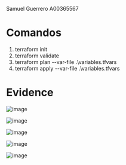 Samuel Guerrero
A00365567

# Comandos
1. terraform init
2. terraform validate
3. terraform plan --var-file .\variables.tfvars
4. terraform apply --var-file .\variables.tfvars

# Evidence

![image](https://github.com/Samuelguerrero1184/VM-TF/assets/61643297/6e18ff30-41c1-4fad-85ee-ec5671b3d4c8)

![image](https://github.com/Samuelguerrero1184/VM-TF/assets/61643297/da2ecdac-6036-49d9-9ac6-5b5893bbaafd)

![image](https://github.com/Samuelguerrero1184/VM-TF/assets/61643297/e71ecbf6-56f5-42b9-ac83-9965b677270c)

![image](https://github.com/Samuelguerrero1184/VM-TF/assets/61643297/8803893b-8c05-4c65-9e16-26cdb1e82886)

![image](https://github.com/Samuelguerrero1184/VM-TF/assets/61643297/9d9b0f1c-4aa9-450e-8fb5-25c96baa0735)

